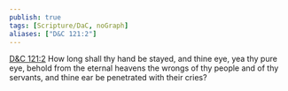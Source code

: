 ```yaml
---
publish: true
tags: [Scripture/DaC, noGraph]
aliases: ["D&C 121:2"]
---
```

[D&C 121:2](https://churchofjesuschrist.org/study/scriptures/dc-testament/dc/121?lang=eng&id=p2#p2) How long shall thy hand be stayed, and thine eye, yea thy pure eye, behold from the eternal heavens the wrongs of thy people and of thy servants, and thine ear be penetrated with their cries?
